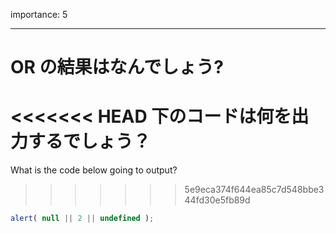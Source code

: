 importance: 5

---

# OR の結果はなんでしょう?

<<<<<<< HEAD
下のコードは何を出力するでしょう？
=======
What is the code below going to output?
>>>>>>> 5e9eca374f644ea85c7d548bbe344fd30e5fb89d

```js
alert( null || 2 || undefined );
```
